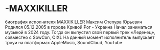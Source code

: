 # -MAXXIKILLER
биография исполнителя MAXXIKILLER
Максим Степура Юрьевич
Родился 05.12.2005 в городе Кривой Рог - Украина
Начал заниматься музыкой в 2024 году. Тогда он выпустил свой первый трек «Леденец», совместно с SowCon, OIXL
На данный момент исполнитель выпускает тркуи на платформах AppleMusic, SoundCloud, YouTube

